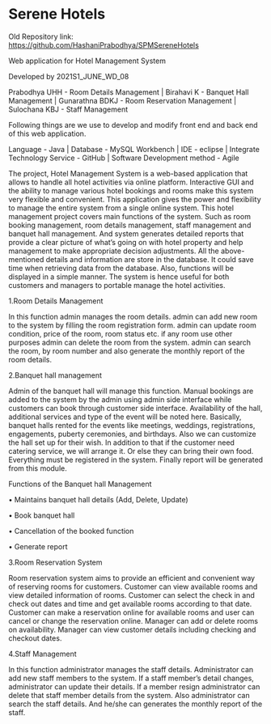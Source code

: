 # Serene Hotels

Old Repository link: https://github.com/HashaniPrabodhya/SPMSereneHotels

Web application for Hotel Management System

Developed by 2021S1_JUNE_WD_08

Prabodhya UHH - Room Details Management | Birahavi K - Banquet Hall Management | Gunarathna BDKJ - Room Reservation Management | Sulochana KBJ - Staff Management

Following things are we use to develop and modify front end and back end of this web application.

Language - Java | Database - MySQL Workbench | IDE - eclipse | Integrate Technology Service - GitHub | Software Development method - Agile

The project, Hotel Management System is a web-based application that allows to handle all hotel activities via online platform. Interactive GUI and the ability to manage various hotel bookings and rooms make this system very flexible and convenient. This application gives the power and flexibility to manage the entire system from a single online system. This hotel management project covers main functions of the system. Such as room booking management, room details management, staff management and banquet hall management. And system generates detailed reports that provide a clear picture of what’s going on with hotel property and help management to make appropriate decision adjustments. All the above-mentioned details and information are store in the database. It could save time when retrieving data from the database. Also, functions will be displayed in a simple manner. The system is hence useful for both customers and managers to portable manage the hotel activities.


1.Room Details Management 

In this function admin manages the room details. admin can add new room to the system by filling the room registration form. admin can update room condition, price of the room, room status etc. if any room use other purposes admin can delete the room from the system. admin can search the room, by room number and also generate the monthly report of the room details.

2.Banquet hall management 

Admin of the banquet hall will manage this function. Manual bookings are added to the system by the admin using admin side interface while customers can book through customer side interface. Availability of the hall, additional services and type of the event will be noted here. Basically, banquet halls rented for the events like meetings, weddings, registrations, engagements, puberty ceremonies, and birthdays. Also we can customize the hall set up for their wish. In addition to that if the customer need catering service, we will arrange it. Or else they can bring their own food. Everything must be registered in the system. Finally report will be generated from this module.

Functions of the Banquet hall Management

•	Maintains banquet hall details (Add, Delete, Update)

•	Book banquet hall

•	Cancellation of the booked function

•	Generate report  


3.Room Reservation System 

Room reservation system aims to provide an efficient and convenient way of reserving rooms for customers. Customer can view available rooms and view detailed information of rooms. Customer can select the check in and check out dates and time and get available rooms according to that date. Customer can make a reservation online for available rooms and user can cancel or change the reservation online. Manager can add or delete rooms on availability. Manager can view customer details including checking and checkout dates.

4.Staff Management 

In this function administrator manages the staff details. Administrator can add new staff members to the system. If a staff member’s detail changes, administrator can update their details. If a member resign administrator can delete that staff member details from the system. Also administrator can search the staff details. And he/she can generates the monthly report of the staff.
